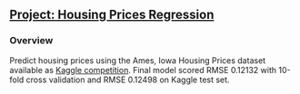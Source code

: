 

## [Project: Housing Prices Regression](https://github.com/assayer5/kaggle-housing-prices)

### Overview
Predict housing prices using the Ames, Iowa Housing Prices dataset available as [Kaggle competition](https://www.kaggle.com/c/house-prices-advanced-regression-techniques). 
Final model scored RMSE 0.12132 with 10-fold cross validation and RMSE 0.12498 on Kaggle test set.
